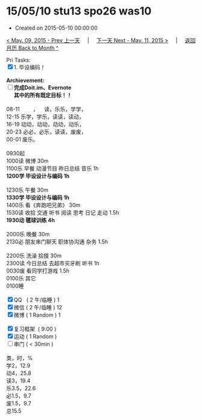 # 15/05/10 stu13 spo26 was10

- Created on 2015-05-10 00:00:00

[< May. 09, 2015 - Prev 上一天](_archived/lifelogs/2015/05/d09.md) &nbsp; &nbsp; | &nbsp; &nbsp; [下一天 Next - May. 11, 2015 >](_archived/lifelogs/2015/05/d11.md) &nbsp; &nbsp; |  &nbsp; &nbsp; [返回月历 Back to Month ^](_archived/lifelogs/2015/05/index.md)
<br/><div>Pri Tasks:<br clear="none"/><input type="checkbox" checked="true" />1. 毕设编码！</div>    <div><br clear="none"/></div>    <div><strong>Archievement:</strong></div>    <div><strong><input type="checkbox" />完成Doit.im、</strong><strong>Evernote</strong></div>    <div><strong>      其中的</strong><strong>所有</strong><strong>既定目标！！</strong></div>    <div>        <div><br clear="none"/></div>08-11         ，    读，乐乐，学学，<br clear="none"/>12-15 乐学，学乐，读读，读动，<br clear="none"/>16-19 动动，动动，动动，动乐，<br clear="none"/>20-23 必必，必乐，读读，废废，    </div>    <div>00-01 废乐。<br/>        <div><br clear="none"/></div>0930起<br clear="none"/>1000读 微博 30m    </div>    <div>1100乐 早餐 动漫节目 昨日总结 音乐 1h</div>    <div><strong>1200学 </strong><strong>毕设设计与编码</strong><strong> 1h</strong></div>    <div>        <div><br clear="none"/></div>1230乐 午餐 30m    </div>    <div><strong>1330学 </strong><strong>毕设设计与编码</strong><strong> 1h</strong></div>    <div>        <div>1400乐 看《奔跑吧兄弟》 30m</div>        <div>1530读 收拾 交通 听书 阅读 思考 日记 走动 1.5h</div>        <div><b>1930动 毽球训练 4h</b></div>        <div><b><br/></b></div>2000乐 晚餐 30m    </div>    <div>2130必 朋友串门聊天 职体协沟通 杂务 1.5h</div>    <div><br/></div>    <div>2200乐 洗澡 拾掇 30m</div>    <div>2300读 今日总结 去超市买牙刷 听书 1h</div>    <div>0030废 看同学打游戏 1.5h</div>    <div>0100乐 其它</div>    <div>0100睡</div>    <div><br clear="none"/></div>    <div><input type="checkbox" checked="true" />QQ   ( 2 午/临睡 ) 1<br clear="none"/><input type="checkbox" checked="true" />微信 ( 2 午/临睡 ) 12</div>    <div><input type="checkbox" checked="true" />微博 ( 1 Random ) 1</div>    <div><br clear="none"/></div>    <div><input type="checkbox" checked="true" />复习框架  ( 9:00 ) <br clear="none"/></div>    <div><input type="checkbox" checked="true" />运动 ( 1 Random ) </div>    <div><input type="checkbox" />串门 ( < 30min ) </div>    <div>        <div><br clear="none"/></div>类，时，%<br clear="none"/>学2，12.9<br clear="none"/>动4，25.8<br clear="none"/>读3，19.4<br clear="none"/>乐3.5，22.6<br clear="none"/>必1.5，9.7<br clear="none"/>废1.5，9.7<br clear="none"/>总15.5    </div>
